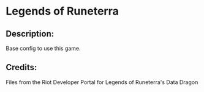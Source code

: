 # Legends of Runeterra

## Description: 

Base config to use this game.

## Credits: 

Files from the Riot Developer Portal for Legends of Runeterra's Data Dragon

